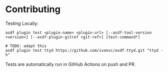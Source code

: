 # Contributing

Testing Locally:

```shell
asdf plugin test <plugin-name> <plugin-url> [--asdf-tool-version <version>] [--asdf-plugin-gitref <git-ref>] [test-command*]

# TODO: adapt this
asdf plugin test ttyd https://github.com/ivanvc/asdf-ttyd.git "ttyd -h"
```

Tests are automatically run in GitHub Actions on push and PR.
